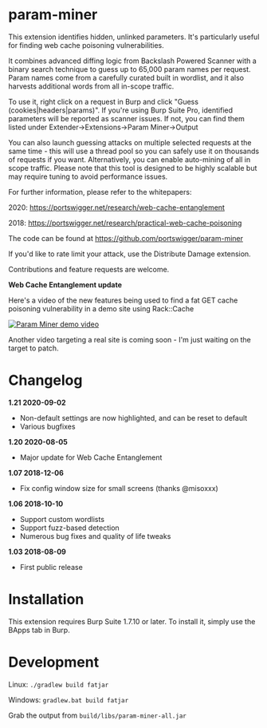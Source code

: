 # param-miner

This extension identifies hidden, unlinked parameters. It's particularly useful for finding web cache poisoning vulnerabilities.

It combines advanced diffing logic from Backslash Powered Scanner with a binary search technique to guess up to 65,000 param names per request. 
Param names come from a carefully curated built in wordlist, and it also harvests additional words from all in-scope traffic.

To use it, right click on a request in Burp and click "Guess (cookies|headers|params)". 
If you're using Burp Suite Pro, identified parameters will be reported as scanner issues. If not, you can find them listed under Extender->Extensions->Param Miner->Output

You can also launch guessing attacks on multiple selected requests at the same time - this will use a thread pool so you can safely use it on thousands of requests if you want.
Alternatively, you can enable auto-mining of all in scope traffic. Please note that this tool is designed to be highly scalable but may require tuning to avoid performance issues.

For further information, please refer to the whitepapers:

2020: https://portswigger.net/research/web-cache-entanglement

2018: https://portswigger.net/research/practical-web-cache-poisoning

The code can be found at https://github.com/portswigger/param-miner

If you'd like to rate limit your attack, use the Distribute Damage extension.

Contributions and feature requests are welcome.

**Web Cache Entanglement update**

Here's a video of the new features being used to find a fat GET cache poisoning vulnerability in a demo site using Rack::Cache

[![Param Miner demo video](https://img.youtube.com/vi/TQ42N8fqxw4/0.jpg)](https://www.youtube.com/watch?v=TQ42N8fqxw4)

Another video targeting a real site is coming soon - I'm just waiting on the target to patch.

# Changelog
**1.21  2020-09-02**
 - Non-default settings are now highlighted, and can be reset to default
 - Various bugfixes 
 
**1.20  2020-08-05**
 - Major update for Web Cache Entanglement

**1.07 2018-12-06**
 - Fix config window size for small screens (thanks @misoxxx)
 
**1.06 2018-10-10**
 - Support custom wordlists
 - Support fuzz-based detection
 - Numerous bug fixes and quality of life tweaks
 
**1.03 2018-08-09**
 - First public release

# Installation
This extension requires Burp Suite 1.7.10 or later. To install it, simply use the BApps tab in Burp.

# Development

Linux: `./gradlew build fatjar`

Windows: `gradlew.bat build fatjar`

Grab the output from `build/libs/param-miner-all.jar`
